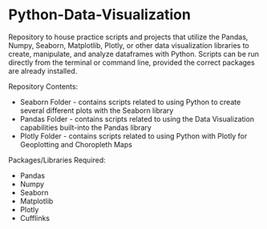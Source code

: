 # Python-Data-Visualization
Repository to house practice scripts and projects that utilize the Pandas, Numpy, Seaborn, Matplotlib, Plotly, or other data visualization libraries to create, manipulate, and analyze dataframes with Python. Scripts can be run directly from the terminal or command line, provided the correct packages are already installed.

Repository Contents:
- Seaborn Folder - contains scripts related to using Python to create several different plots with the Seaborn library
- Pandas Folder - contains scripts related to using the Data Visualization capabilities built-into the Pandas library
- Plotly Folder - contains scripts related to using Python with Plotly for Geoplotting and Choropleth Maps

Packages/Libraries Required:
- Pandas
- Numpy
- Seaborn
- Matplotlib
- Plotly
- Cufflinks

